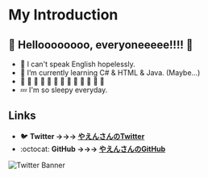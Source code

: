 # My Introduction
## **👋 Helloooooooo, everyoneeeee!!!! 🦇**
- 👶 I can't speak English hopelessly.
- 🌱 I’m currently learning C# & HTML & Java. (Maybe...)
- 📢 📢 📢 📢 📢 📢 📢 📢 📢 📢 📢 📢 📢
- 💤 I'm so sleepy everyday.

## Links
- 🐦 **Twitter →→→ [やえんさんのTwitter](https://twitter.com/yaendayo)**
- :octocat: **GitHub →→→ [やえんさんのGitHub](https://github.com/yaen333)**

![Twitter Banner](https://pbs.twimg.com/profile_banners/1348266173041836032/1622398798/1500x500)
<!---
yaen333/yaen333 is a ✨ special ✨ repository because its `README.md` (this file) appears on your GitHub profile.
You can click the Preview link to take a look at your changes.
zzzzzzzzzzzzzzzzzzzzzzzzzzzzzzzzzzzzzzzzz.............................................
--->
